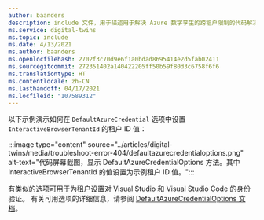 ```yaml
---
author: baanders
description: include 文件，用于描述用于解决 Azure 数字孪生的跨租户限制的代码解决方案
ms.service: digital-twins
ms.topic: include
ms.date: 4/13/2021
ms.author: baanders
ms.openlocfilehash: 2702f3c70d9e6f1a0bdad8695414e2d5fab02411
ms.sourcegitcommit: 272351402a140422205ff50b59f80d3c6758f6f6
ms.translationtype: HT
ms.contentlocale: zh-CN
ms.lasthandoff: 04/17/2021
ms.locfileid: "107589312"
---
```

以下示例演示如何在 `DefaultAzureCredential` 选项中设置 `InteractiveBrowserTenantId` 的租户 ID 值：

:::image type="content" source="../articles/digital-twins/media/troubleshoot-error-404/defaultazurecredentialoptions.png" alt-text="代码屏幕截图，显示 DefaultAzureCredentialOptions 方法。其中 InteractiveBrowserTenantId 的值设置为示例租户 ID 值。":::

有类似的选项可用于为租户设置对 Visual Studio 和 Visual Studio Code 的身份验证。 有关可用选项的详细信息，请参阅 [DefaultAzureCredentialOptions 文档](/dotnet/api/azure.identity.defaultazurecredentialoptions?view=azure-dotnet&preserve-view=true)。